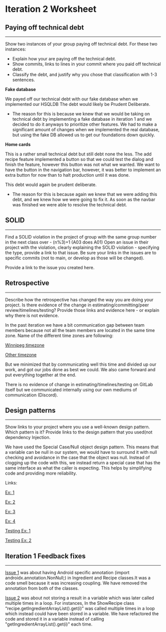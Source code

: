 Iteration 2 Worksheet
=====================

## Paying off technical debt
---


Show two instances of your group paying off technical debt. For these two instances:
- Explain how your are paying off the technical debt.
- Show commits, links to lines in your commit where you paid off technical debt.
- Classify the debt, and justify why you chose that classification with 1-3 sentences.

**Fake database**

We payed off our technical debt with our fake database when we implemented our HSQLDB 
The debt would likely be Prudent Deliberate.
- The reason for this is because we knew that we would be taking on technical debt by implementing a fake database in iteration 1 and we decided to do it anyways to prioritize other features. We had to make a significant amount of changes when we implemented the real database, but using the fake DB allowed us to get our foundations down quickly. 

**Home cards**

This is a rather small technical debt but still debt none the less. The add recipe feature implemented a button so that we could test the dialog and finish the feature, however this button was not what we wanted. We want to have the button in the navigation bar, however, it was better to implement an extra button for now than to halt production until it was done. 

This debt would again be prudent deliberate. 
- The reason for this is because again we knew that we were adding this debt, and we knew how we were going to fix it. As soon as the navbar was finished we were able to resolve the technical debt. 



## SOLID
---

Find a SOLID violation in the project of group with the same group number in the next class over - (n%3)+1 (A03 does A01) Open an issue in their project with the violation, clearly explaining the SOLID violation - specifying the type, provide a link to that issue. Be sure your links in the issues are to specific commits (not to main, or develop as those will be changed).

Provide a link to the issue you created here.

## Retrospective
---

Describe how the retrospective has changed the way you are doing your project. Is there evidence of the change in estimating/committing/peer review/timelines/testing? Provide those links and evidence here - or explain why there is not evidence.

In the past iteration we have a bit communication gap between team members because not all the team members are located in the same time zone. Name of the different time zones are following:

[Winnipeg timezone](https://greenwichmeantime.com/time-zone/north-america/canada/manitoba/winnipeg/time/)

[Other timezone](https://greenwichmeantime.com/time/bangladesh/)


But we minimized that by communicating well this time and divided up our work, and got our jobs done as best we could. We also came forward and put everything together at the end.

There is no evidence of change in estimating/timelines/testing on GitLab itself but we communicated internally using our own mediums of communication (Discord). 


## Design patterns
---

Show links to your project where you use a well-known design pattern. Which pattern is it? Provide links to the design pattern that you used(not dependency Injection.

We have used the Special Case/Null object design pattern. This means that a variable can be null in our system, we would have to surround it with null checking and avoidance in the case that the object was null. Instead of clogging up the code with this, we instead return a special case that has the same interface as what the caller is expecting. This helps by simplifying code and providing more reliability.

Links:

[Ex: 1](https://code.cs.umanitoba.ca/winter-2022-a02/group-4/dish-project/-/blob/clean-dev-iter2/app/src/main/java/comp3350/dishproject/persistence/hsqldb/RecipePersistenceHSQLDB.java#L79)

[Ex: 2](https://code.cs.umanitoba.ca/winter-2022-a02/group-4/dish-project/-/blob/clean-dev-iter2/app/src/main/java/comp3350/dishproject/persistence/hsqldb/RecipePersistenceHSQLDB.java#L105)

[Ex: 3](https://code.cs.umanitoba.ca/winter-2022-a02/group-4/dish-project/-/blob/clean-dev-iter2/app/src/main/java/comp3350/dishproject/persistence/hsqldb/StepsPersistenceHSQLDB.java#L50)

[Ex: 4](https://code.cs.umanitoba.ca/winter-2022-a02/group-4/dish-project/-/blob/clean-dev-iter2/app/src/main/java/comp3350/dishproject/persistence/stubs/RecipePersistenceStub.java#L50)

[Testing Ex: 1](https://code.cs.umanitoba.ca/winter-2022-a02/group-4/dish-project/-/blob/clean-dev-iter2/app/src/test/java/comp3350/dishproject/tests/logic/AccessRecipesTestIT.java#L63)

[Testing Ex: 2](https://code.cs.umanitoba.ca/winter-2022-a02/group-4/dish-project/-/blob/clean-dev-iter2/app/src/test/java/comp3350/dishproject/tests/logic/AccessRecipesTestIT.java#L63)


## Iteration 1 Feedback fixes
---

[Issue 1](https://code.cs.umanitoba.ca/winter-2022-a02/group-4/dish-project/-/issues/56) was about having Android specific annotation (import androidx.annotation.NonNull;) in Ingredient and Recipe classes.It was a code smell because it was increasing coupling. We have removed the annotation from both of the classes. 

[Issue 2](https://code.cs.umanitoba.ca/winter-2022-a02/group-4/dish-project/-/issues/55) was about not storing a result in a variable which was later called multiple times in a loop. For instances, In the ShowRecipe class “recipe.getIngredientArrayList().get(i)” was called multiple times in a loop which instead could have been stored in a variable. We have refactored the code and stored it in a variable instead of calling "getIngredientArrayList().get(i)"  each time. 

